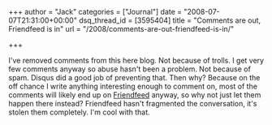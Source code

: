 +++
author = "Jack"
categories = ["Journal"]
date = "2008-07-07T21:31:00+00:00"
dsq_thread_id = [3595404]
title = "Comments are out, Friendfeed is in"
url = "/2008/comments-are-out-friendfeed-is-in/"

+++

I've removed comments from this here blog. Not because of trolls. I get very few comments anyway so abuse hasn't been a problem. Not because of spam. Disqus did a good job of preventing that. Then why? Because on the off chance I write anything interesting enough to comment on, most of the comments will likely end up on [Friendfeed][1] anyway, so why not just let them happen there instead? Friendfeed hasn't fragmented the conversation, it's stolen them completely. I'm cool with that.

 [1]: http://friendfeed.com/jackbaty "Friendfeed"